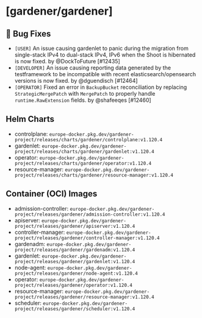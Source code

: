 # [gardener/gardener]

## 🐛 Bug Fixes

- `[USER]` An issue causing gardenlet to panic during the migration from single-stack IPv4 to dual-stack IPv4, IPv6 when the Shoot is hibernated is now fixed. by @DockToFuture [#12435]
- `[DEVELOPER]` An issue causing reporting data generated by the testframework to be incompatible with recent elasticsearch/opensearch versions is now fixed. by @dguendisch [#12464]
- `[OPERATOR]` Fixed an error in `BackupBucket` reconciliation by replacing `StrategicMergePatch` with `MergePatch` to properly handle `runtime.RawExtension` fields. by @shafeeqes [#12460]

## Helm Charts
- controlplane: `europe-docker.pkg.dev/gardener-project/releases/charts/gardener/controlplane:v1.120.4`
- gardenlet: `europe-docker.pkg.dev/gardener-project/releases/charts/gardener/gardenlet:v1.120.4`
- operator: `europe-docker.pkg.dev/gardener-project/releases/charts/gardener/operator:v1.120.4`
- resource-manager: `europe-docker.pkg.dev/gardener-project/releases/charts/gardener/resource-manager:v1.120.4`
## Container (OCI) Images
- admission-controller: `europe-docker.pkg.dev/gardener-project/releases/gardener/admission-controller:v1.120.4`
- apiserver: `europe-docker.pkg.dev/gardener-project/releases/gardener/apiserver:v1.120.4`
- controller-manager: `europe-docker.pkg.dev/gardener-project/releases/gardener/controller-manager:v1.120.4`
- gardenadm: `europe-docker.pkg.dev/gardener-project/releases/gardener/gardenadm:v1.120.4`
- gardenlet: `europe-docker.pkg.dev/gardener-project/releases/gardener/gardenlet:v1.120.4`
- node-agent: `europe-docker.pkg.dev/gardener-project/releases/gardener/node-agent:v1.120.4`
- operator: `europe-docker.pkg.dev/gardener-project/releases/gardener/operator:v1.120.4`
- resource-manager: `europe-docker.pkg.dev/gardener-project/releases/gardener/resource-manager:v1.120.4`
- scheduler: `europe-docker.pkg.dev/gardener-project/releases/gardener/scheduler:v1.120.4`
